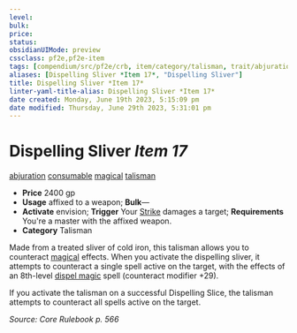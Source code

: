 ```yaml
---
level:
bulk:
price:
status:
obsidianUIMode: preview
cssclass: pf2e,pf2e-item
tags: [compendium/src/pf2e/crb, item/category/talisman, trait/abjuration, trait/consumable, trait/magical, trait/talisman]
aliases: [Dispelling Sliver *Item 17*, "Dispelling Sliver"]
title: Dispelling Sliver *Item 17*
linter-yaml-title-alias: Dispelling Sliver *Item 17*
date created: Monday, June 19th 2023, 5:15:09 pm
date modified: Thursday, June 29th 2023, 5:31:01 pm
---
```


# Dispelling Sliver *Item 17*

[abjuration](rules/traits/abjuration.md) [consumable](rules/traits/consumable.md) [magical](rules/traits/magical.md) [talisman](rules/traits/talisman.md)  

- **Price** 2400 gp
- **Usage** affixed to a weapon; **Bulk**—
- **Activate** envision; **Trigger** Your [Strike](rules/actions/strike.md) damages a target; **Requirements** You're a master with the affixed weapon.
- **Category** Talisman

Made from a treated sliver of cold iron, this talisman allows you to counteract [magical](rules/traits/magical.md) effects. When you activate the dispelling sliver, it attempts to counteract a single spell active on the target, with the effects of an 8th-level [dispel magic](compendium/spells/dispel-magic.md) spell (counteract modifier +29).

If you activate the talisman on a successful Dispelling Slice, the talisman attempts to counteract all spells active on the target.

*Source: Core Rulebook p. 566*
